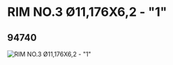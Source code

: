 # RIM NO.3 Ø11,176X6,2 - "1"
## 94740
![RIM NO.3 Ø11,176X6,2 - "1"](https://lc-www-live-s.legocdn.com/media/bricks/5/2/4616406.jpg)